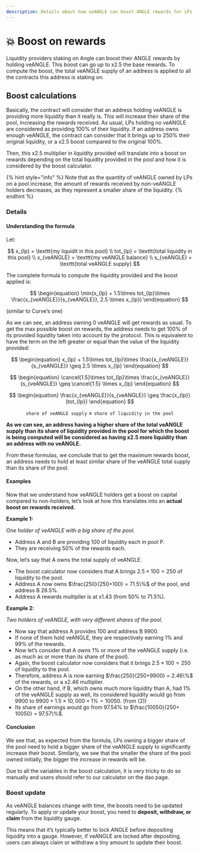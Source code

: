 ```yaml
---
description: Details about how veANGLE can boost ANGLE rewards for LPs
---
```


# 💥 Boost on rewards

Liquidity providers staking on Angle can boost their ANGLE rewards by holding veANGLE. This boost can go up to x2.5 the base rewards. To compute the boost, the total veANGLE supply of an address is applied to all the contracts this address is staking on.

## Boost calculations

Basically, the contract will consider that an address holding veANGLE is providing more liquidity than it really is. This will increase their share of the pool, increasing the rewards received. As usual, LPs holding no veANGLE are considered as providing 100% of their liquidity. If an address owns enough veANGLE, the contract can consider that it brings up to 250% their original liquidity, or a x2.5 boost compared to the original 100%.

Then, this x2.5 multiplier in liquidity provided will translate into a boost on rewards depending on the total liquidity provided in the pool and how it is considered by the boost calculator.

{% hint style="info" %}
Note that as the quantity of veANGLE owned by LPs on a pool increase, the amount of rewards received by non-veANGLE holders decreases, as they represent a smaller share of the liquidity.
{% endhint %}

### Details

#### Understanding the formula

Let:

$$
x_{lp} = \texttt{my liquidit in this pool} \\
tot_{lp} = \texttt{total liquidity in this pool} \\
x_{veANGLE} = \texttt{my veANGLE balance} \\
s_{veANGLE} = \texttt{total veANGLE supply}
$$

The complete formula to compute the liquidity provided and the boost applied is:

$$
\begin{equation}
\min(x_{lp} + 1.5\times tot_{lp}\times \frac{x_{veANGLE}}{s_{veANGLE}}, 2.5 \times x_{lp})
\end{equation}
$$

(similar to Curve’s one)

As we can see, an address owning 0 veANGLE will get rewards as usual. To get the max possible boost on rewards, the address needs to get 100% of its provided liquidity taken into account by the protocol. This is equivalent to have the term on the left greater or equal than the value of the liquidity provided:

$$
\begin{equation}
x_{lp} + 1.5\times tot_{lp}\times \frac{x_{veANGLE}}{s_{veANGLE}} \geq 2.5 \times x_{lp}
\end{equation}
$$

$$
\begin{equation}
\cancel{1.5}\times tot_{lp}\times \frac{x_{veANGLE}}{s_{veANGLE}} \geq \cancel{1.5} \times x_{lp}
\end{equation}
$$

$$
\begin{equation}
\frac{x_{veANGLE}}{s_{veANGLE}} \geq \frac{x_{lp}}{tot_{lp}}
\end{equation}
$$

$$
\begin{equation}
\texttt{share of veANGLE supply} \geq  \texttt{share of liquidity in the pool}
\end{equation}
$$

**As we can see, an address having a higher share of the total veANGLE supply than its share of liquidity provided in the pool for which the boost is being computed will be considered as having x2.5 more liquidity than an address with no veANGLE.**

From these formulas, we conclude that to get the maximum rewards boost, an address needs to hold at least similar share of the veANGLE total supply than its share of the pool.

#### Examples

Now that we understand how veANGLE holders get a boost on capital compared to non-holders, let’s look at how this translates into an **actual boost on rewards received.**

**Example 1:**

O*ne holder of veANGLE with a big share of the pool.*

- Address A and B are providing 100 of liquidity each in pool P.
- They are receiving 50% of the rewards each.

Now, let’s say that A owns the total supply of veANGLE.

- The boost calculator now considers that A brings $2.5 \times 100 = 250$ of liquidity to the pool.
- Address A now owns $\frac{250}{250+100} = 71.5\%$ of the pool, and address B $28.5\%$.
- Address A rewards multiplier is at x1.43 (from 50% to 71.5%).

**Example 2:**

_Two holders of veANGLE, with very different shares of the pool._

- Now say that address A provides 100 and address B 9900.
- If none of them hold veANGLE, they are respectively earning 1% and 99% of the rewards.
- Now let’s consider that A owns 1% or more of the veANGLE supply (i.e. as much as or more than its share of the pool).
- Again, the boost calculator now considers that it brings $2.5 \times 100 = 250$ of liquidity to the pool.
- Therefore, address A is now earning $\frac{250}{250+9900} = 2.46\%$ of the rewards, or a x2.46 multiplier.
- On the other hand, if B, which owns much more liquidity than A, had 1% of the veANGLE supply as well, its considered liquidity would go from $9900$ to $9900 + 1.5 \times 10,000 \times 1\% = 10050$. (from (2))
- Its share of earnings would go from 97.54% to $\frac{10050}{250+ 10050} = 97.57\%$.

#### Conclusion

We see that, as expected from the formula, LPs owning a bigger share of the pool need to hold a bigger share of the veANGLE supply to significantly increase their boost. Similarly, we see that the smaller the share of the pool owned initially, the bigger the increase in rewards will be.

Due to all the variables in the boost calculation, it is very tricky to do so manually and users should refer to our calculator on the dao page.

### Boost update

As veANGLE balances change with time, the boosts need to be updated regularly. To apply or update your boost, you need to **deposit, withdraw, or claim** from the liquidity gauge.

This means that it’s typically better to lock ANGLE before depositing liquidity into a gauge. However, if veANGLE are locked after depositing, users can always claim or withdraw a tiny amount to update their boost.
